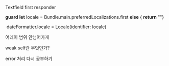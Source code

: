 Textfield first responder

**guard** **let** locale = Bundle.main.preferredLocalizations.first **else** { **return** ""}

​    dateFormatter.locale = Locale(identifier: locale)

어레이 범위 안넘어가게



weak self란 무엇인가?



error 처리 다시 공부하기 